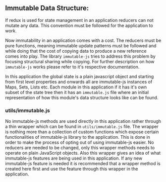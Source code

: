 
## Immutable Data Structure:

If redux is used for state management in an application reducers can not mutate any data. This convention must be followed for the application to work.

Now immutability in an application comes with a cost. The reducers must be pure functions, meaning immutable update patterns must be followed and while doing that the cost of copying data to produce a new reference comes into play. The library `immutable-js` tries to address this problem by focusing structural sharing while copying. For further description on how `immutable-js` works please refer to it's respective documentation.

In this application the global state is a plain javascript object and starting from first level properties and onwards all are immutable-js instances of Maps, Sets, Lists etc. Each module in this application if it has it's own subset of the state tree then it has an `immutable.js` file where an initial representation of how this module's data structure looks like can be found.


### utils/immutable.js

No immutable-js methods are used directly in this application rather through a thin wrapper which can be found in `utils/immutable.js` file. The wrapper is nothing more than a collection of custom functions which expose certain functionalities of immutable-js library to the application. This is done in order to make the process of opting out of using immutable-js easier. No reducers are needed to be changed, only this wrapper methods needs to operate on plain JavaScript objects. Also this wrapper gives an idea of what immutable-js features are being used in this application. If any new immutable-js feature is needed it is recommended that a wrapper method is created here first and use the feature through this wrapper in the application.